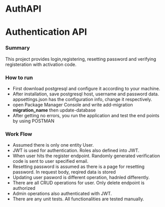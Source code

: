 # AuthAPI
<h1>Authentication API</h1>
<h3>Summary</h3>
<p>This project provides login,registering, resetting password and verifying registeration with activation code.</p>

<h3>How to run</h3>
<ul>
  <li>First download postgresql and configure it according to your machine.</li>
  <li>After installation, save postgresql host, username and password data. appsettings.json has the configuration info, change it respectively.</li>
  <li>open Package Manager Console and write add-migration <b>migration_name</b> then update-database</li>
  <li>After getting no errors, you run the application and test the end points by using POSTMAN</li>
</ul>

<h3>Work Flow</h3>
<ul>
  <li> Assumed there is only one entity User.</li>
  <li> JWT is used for authentication. Roles also defined into JWT. </li>
  <li> When user hits the register endpoint. Randomly generated verification code is sent to user specified email.</li>
  <li> Resetting password is assumed as there is a page for resetting password. In request body, reqired data is stored</li>
  <li> Updating user pasword is different operation, hadnled differently.</li>
  <li> There are all CRUD operations for user. Only delete endpoint is authorized</li>
  <li> Admin operations also authenticated with JWT.</li>
  <li> There are any unit tests. All functionalities are tested manually.</li>
</ul>

